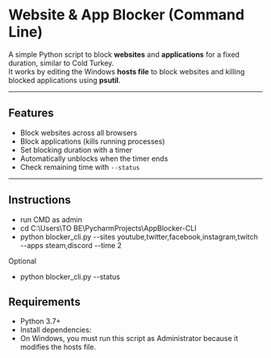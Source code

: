 # Website & App Blocker (Command Line)

A simple Python script to block **websites** and **applications** for a fixed duration, similar to Cold Turkey.  
It works by editing the Windows **hosts file** to block websites and killing blocked applications using **psutil**.

---

## Features
- Block websites across all browsers  
- Block applications (kills running processes)  
- Set blocking duration with a timer
- Automatically unblocks when the timer ends
- Check remaining time with `--status`
  

---
## Instructions
- run CMD as admin
- cd C:\Users\TO BE\PycharmProjects\AppBlocker-CLI
- python blocker_cli.py --sites youtube,twitter,facebook,instagram,twitch --apps steam,discord --time 2

Optional
- python blocker_cli.py --status

## Requirements
- Python 3.7+  
- Install dependencies:
- On Windows, you must run this script as Administrator because it modifies the hosts file.
```bash


